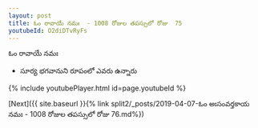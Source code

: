 ```yaml
---
layout: post
title: ఓం రావాయే నమః  - 1008 రోజుల తపస్సులో రోజు  75
youtubeId: O2diDTvRyFs
---
```

 
 
 ఓం రావాయే నమః  
 
 -  సూర్య భగవానుని రూపంలో ఎవరు ఉన్నారు 
 
  
 
  
 
 
 
 
 
 


{% include youtubePlayer.html id=page.youtubeId %}
 
[Next]({{ site.baseurl }}{% link  split2/_posts/2019-04-07-ఓం అఃసంవర్తకాయ నమః  - 1008 రోజుల తపస్సులో రోజు  76.md%})
 
